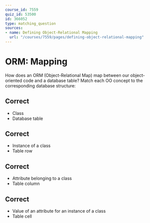 ```yaml
---
course_id: 7559
quiz_id: 53500
id: 366052
type: matching_question
sources:
- name: Defining Object-Relational Mapping
  url: "/courses/7559/pages/defining-object-relational-mapping"
---
```


# ORM: Mapping

How does an ORM (Object-Relational Map) map between our object-oriented code and
a database table? Match each OO concept to the corresponding database structure:

## Correct

- Class
- Database table

## Correct

- Instance of a class
- Table row

## Correct

- Attribute belonging to a class
- Table column

## Correct

- Value of an attribute for an instance of a class
- Table cell
